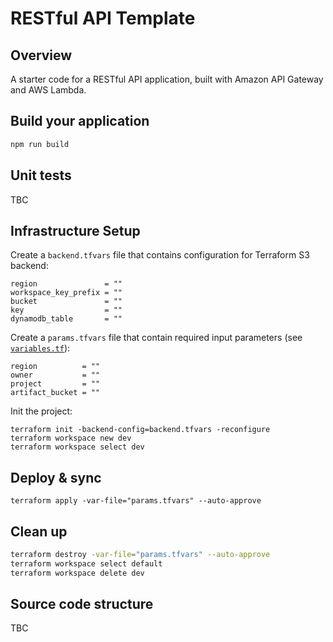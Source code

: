 # RESTful API Template

## Overview

A starter code for a RESTful API application, built with Amazon API Gateway and AWS Lambda.


## Build your application

```bash
npm run build
```


## Unit tests

TBC


## Infrastructure Setup

Create a `backend.tfvars` file that contains configuration for Terraform S3 backend:
```hcl filename="backend.tfvars"
region               = ""
workspace_key_prefix = ""
bucket               = ""
key                  = ""
dynamodb_table       = ""
```

Create a `params.tfvars` file that contain required input parameters (see [`variables.tf`](./variables.tf)):
```hcl filename="params.tfvars"
region          = ""
owner           = ""
project         = ""
artifact_bucket = ""
```

Init the project:
```shell
terraform init -backend-config=backend.tfvars -reconfigure
terraform workspace new dev
terraform workspace select dev
```


## Deploy & sync

```shell
terraform apply -var-file="params.tfvars" --auto-approve
```


## Clean up

```sh
terraform destroy -var-file="params.tfvars" --auto-approve
terraform workspace select default
terraform workspace delete dev
```


## Source code structure

TBC